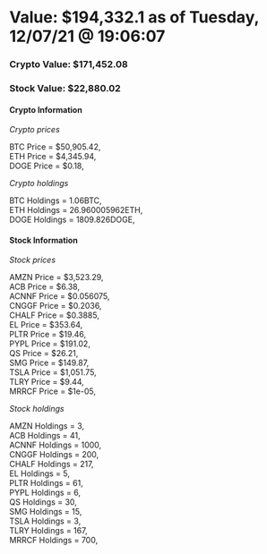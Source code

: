 # Value: $194,332.1 as of Tuesday, 12/07/21 @ 19:06:07 

### Crypto Value: $171,452.08

### Stock Value: $22,880.02

#### Crypto Information 
*Crypto prices* 

BTC Price = $50,905.42,  
ETH Price = $4,345.94,  
DOGE Price = $0.18,  


*Crypto holdings* 

BTC Holdings = 1.06BTC,  
ETH Holdings = 26.960005962ETH,  
DOGE Holdings = 1809.826DOGE,  


#### Stock Information 

*Stock prices* 

AMZN Price = $3,523.29,  
ACB Price = $6.38,  
ACNNF Price = $0.056075,  
CNGGF Price = $0.2036,  
CHALF Price = $0.3885,  
EL Price = $353.64,  
PLTR Price = $19.46,  
PYPL Price = $191.02,  
QS Price = $26.21,  
SMG Price = $149.87,  
TSLA Price = $1,051.75,  
TLRY Price = $9.44,  
MRRCF Price = $1e-05,  


*Stock holdings* 

AMZN Holdings = 3,  
ACB Holdings = 41,  
ACNNF Holdings = 1000,  
CNGGF Holdings = 200,  
CHALF Holdings = 217,  
EL Holdings = 5,  
PLTR Holdings = 61,  
PYPL Holdings = 6,  
QS Holdings = 30,  
SMG Holdings = 15,  
TSLA Holdings = 3,  
TLRY Holdings = 167,  
MRRCF Holdings = 700,  


